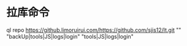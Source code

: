 # 拉库命令
ql repo https://github.limoruirui.com/https://github.com/sjis12/lt.git "" "backUp|tools|JS|logs|login"  "tools|JS|logs|login"
